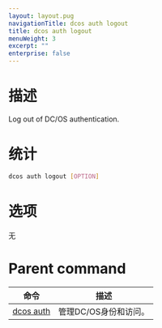 ```yaml
---
layout: layout.pug
navigationTitle: dcos auth logout
title: dcos auth logout
menuWeight: 3
excerpt: ""
enterprise: false
---
```

<!-- This source repo for this topic is https://github.com/dcos/dcos-docs -->

# 描述

Log out of DC/OS authentication.

# 统计

```bash
dcos auth logout [OPTION]
```

# 选项

无

# Parent command

| 命令                                                  | 描述            |
| --------------------------------------------------- | ------------- |
| [dcos auth](/1.10/cli/command-reference/dcos-auth/) | 管理DC/OS身份和访问。 |